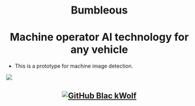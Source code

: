 
<h1 align='center'> Bumbleous </h1>

<h1 align='center'> Machine operator AI technology for any vehicle </h1> 

- This is a prototype for machine image detection.
 

<img src="https://github.com/bw-alpha/Bumbleous/blob/main/screenshots/Screenshot%202022-02-19%2021.36.34.png?raw=true">

 

<h2 align='center'>

[![GitHub Blac kWolf](https://img.shields.io/badge/GitHub-100000?style=for-the-badge&logo=github&logoColor=white)](https://github.com/ged3v)  
  
<h4 align='center'>
<h4 align='center'>
 </h4>
  

